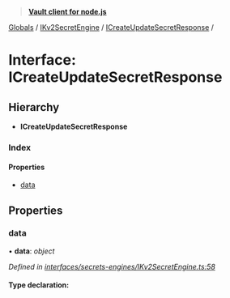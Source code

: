 > **[Vault client for node.js](../README.md)**

[Globals](../globals.md) / [IKv2SecretEngine](../modules/ikv2secretengine.md) / [ICreateUpdateSecretResponse](ikv2secretengine.icreateupdatesecretresponse.md) /

# Interface: ICreateUpdateSecretResponse

## Hierarchy

* **ICreateUpdateSecretResponse**

### Index

#### Properties

* [data](ikv2secretengine.icreateupdatesecretresponse.md#data)

## Properties

###  data

• **data**: *object*

*Defined in [interfaces/secrets-engines/IKv2SecretEngine.ts:58](https://github.com/theogravity/vault-tacular/blob/13bcf09/src/interfaces/secrets-engines/IKv2SecretEngine.ts#L58)*

#### Type declaration: